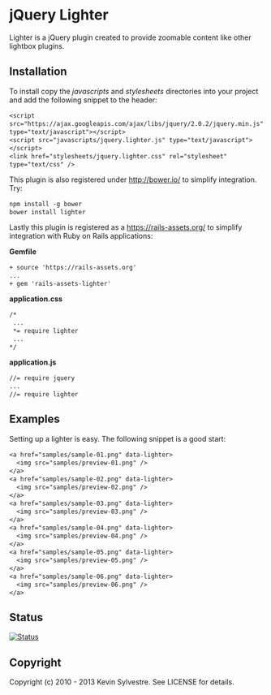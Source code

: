 # jQuery Lighter

Lighter is a jQuery plugin created to provide zoomable content like other lightbox plugins.

## Installation

To install copy the *javascripts* and *stylesheets* directories into your project and add the following snippet to the header:

    <script src="https://ajax.googleapis.com/ajax/libs/jquery/2.0.2/jquery.min.js" type="text/javascript"></script>
    <script src="javascripts/jquery.lighter.js" type="text/javascript"></script>
    <link href="stylesheets/jquery.lighter.css" rel="stylesheet" type="text/css" />

This plugin is also registered under http://bower.io/ to simplify integration. Try:

    npm install -g bower
    bower install lighter

Lastly this plugin is registered as a https://rails-assets.org/ to simplify integration with Ruby on Rails applications:

**Gemfile**

    + source 'https://rails-assets.org'
    ...
    + gem 'rails-assets-lighter'

**application.css**

    /*
     ...
     *= require lighter
     ...
    */

**application.js**

    //= require jquery
    ...
    //= require lighter


## Examples

Setting up a lighter is easy. The following snippet is a good start:

    <a href="samples/sample-01.png" data-lighter>
      <img src="samples/preview-01.png" />
    </a>
    <a href="samples/sample-02.png" data-lighter>
      <img src="samples/preview-02.png" />
    </a>
    <a href="samples/sample-03.png" data-lighter>
      <img src="samples/preview-03.png" />
    </a>
    <a href="samples/sample-04.png" data-lighter>
      <img src="samples/preview-04.png" />
    </a>
    <a href="samples/sample-05.png" data-lighter>
      <img src="samples/preview-05.png" />
    </a>
    <a href="samples/sample-06.png" data-lighter>
      <img src="samples/preview-06.png" />
    </a>

## Status

[![Status](https://travis-ci.org/ksylvest/jquery-lighter.png)](https://travis-ci.org/ksylvest/jquery-lighter)

## Copyright

Copyright (c) 2010 - 2013 Kevin Sylvestre. See LICENSE for details.
